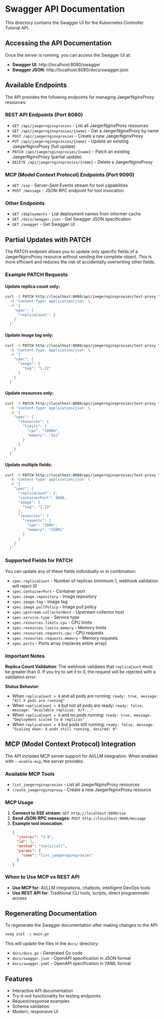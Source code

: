 # Swagger API Documentation

This directory contains the Swagger UI for the Kubernetes Controller Tutorial API.

## Accessing the API Documentation

Once the server is running, you can access the Swagger UI at:

- **Swagger UI**: http://localhost:8080/swagger
- **Swagger JSON**: http://localhost:8080/docs/swagger.json

## Available Endpoints

The API provides the following endpoints for managing JaegerNginxProxy resources:

### REST API Endpoints (Port 8080)
- `GET /api/jaegernginxproxies` - List all JaegerNginxProxy resources
- `GET /api/jaegernginxproxies/{name}` - Get a JaegerNginxProxy by name
- `POST /api/jaegernginxproxies` - Create a new JaegerNginxProxy
- `PUT /api/jaegernginxproxies/{name}` - Update an existing JaegerNginxProxy (full update)
- `PATCH /api/jaegernginxproxies/{name}` - Patch an existing JaegerNginxProxy (partial update)
- `DELETE /api/jaegernginxproxies/{name}` - Delete a JaegerNginxProxy

### MCP (Model Context Protocol) Endpoints (Port 9090)
- `GET /sse` - Server-Sent Events stream for tool capabilities
- `POST /message` - JSON-RPC endpoint for tool invocation

### Other Endpoints
- `GET /deployments` - List deployment names from informer cache
- `GET /docs/swagger.json` - Get Swagger JSON specification
- `GET /swagger` - Get Swagger UI

## Partial Updates with PATCH

The PATCH endpoint allows you to update only specific fields of a JaegerNginxProxy resource without sending the complete object. This is more efficient and reduces the risk of accidentally overwriting other fields.

### Example PATCH Requests

#### Update replica count only:
```bash
curl -X PATCH http://localhost:8080/api/jaegernginxproxies/test-proxy \
  -H 'Content-Type: application/json' \
  -d '{
    "spec": {
      "replicaCount": 3
    }
  }'
```

#### Update image tag only:
```bash
curl -X PATCH http://localhost:8080/api/jaegernginxproxies/test-proxy \
  -H 'Content-Type: application/json' \
  -d '{
    "spec": {
      "image": {
        "tag": "1.22"
      }
    }
  }'
```

#### Update resources only:
```bash
curl -X PATCH http://localhost:8080/api/jaegernginxproxies/test-proxy \
  -H 'Content-Type: application/json' \
  -d '{
    "spec": {
      "resources": {
        "limits": {
          "cpu": "1000m",
          "memory": "1Gi"
        }
      }
    }
  }'
```

#### Update multiple fields:
```bash
curl -X PATCH http://localhost:8080/api/jaegernginxproxies/test-proxy \
  -H 'Content-Type: application/json' \
  -d '{
    "spec": {
      "replicaCount": 2,
      "containerPort": 9090,
      "image": {
        "tag": "1.23"
      },
      "resources": {
        "requests": {
          "cpu": "200m",
          "memory": "256Mi"
        }
      }
    }
  }'
```

### Supported Fields for PATCH

You can update any of these fields individually or in combination:

- `spec.replicaCount` - Number of replicas (minimum 1, webhook validation will reject 0)
- `spec.containerPort` - Container port
- `spec.image.repository` - Image repository
- `spec.image.tag` - Image tag
- `spec.image.pullPolicy` - Image pull policy
- `spec.upstream.collectorHost` - Upstream collector host
- `spec.service.type` - Service type
- `spec.resources.limits.cpu` - CPU limits
- `spec.resources.limits.memory` - Memory limits
- `spec.resources.requests.cpu` - CPU requests
- `spec.resources.requests.memory` - Memory requests
- `spec.ports` - Ports array (replaces entire array)

### Important Notes

**Replica Count Validation**: The webhook validates that `replicaCount` must be greater than 0. If you try to set it to 0, the request will be rejected with a validation error.

**Status Behavior**: 
- When `replicaCount > 0` and all pods are running: `ready: true, message: "All X pods are running"`
- When `replicaCount > 0` but not all pods are ready: `ready: false, message: "Available replicas: X/Y..."`
- When `replicaCount = 0` and no pods running: `ready: true, message: "Deployment scaled to 0 replicas"`
- When `replicaCount = 0` but pods still running: `ready: false, message: "Scaling down: X pods still running, desired: 0"`

## MCP (Model Context Protocol) Integration

The API includes MCP server support for AI/LLM integration. When enabled with `--enable-mcp`, the server provides:

### Available MCP Tools
- `list_jaegernginxproxies` - List all JaegerNginxProxy resources
- `create_jaegernginxproxy` - Create a new JaegerNginxProxy resource

### MCP Usage
1. **Connect to SSE stream**: `GET http://localhost:9090/sse`
2. **Send JSON-RPC messages**: `POST http://localhost:9090/message`
3. **Example tool invocation**:
   ```json
   {
     "jsonrpc": "2.0",
     "id": 1,
     "method": "tools/call",
     "params": {
       "name": "list_jaegernginxproxies"
     }
   }
   ```

### When to Use MCP vs REST API
- **Use MCP for**: AI/LLM integrations, chatbots, intelligent DevOps tools
- **Use REST API for**: Traditional CLI tools, scripts, direct programmatic access

## Regenerating Documentation

To regenerate the Swagger documentation after making changes to the API:

```bash
swag init -g main.go
```

This will update the files in the `docs/` directory:
- `docs/docs.go` - Generated Go code
- `docs/swagger.json` - OpenAPI specification in JSON format
- `docs/swagger.yaml` - OpenAPI specification in YAML format

## Features

- Interactive API documentation
- Try-it-out functionality for testing endpoints
- Request/response examples
- Schema validation
- Modern, responsive UI 